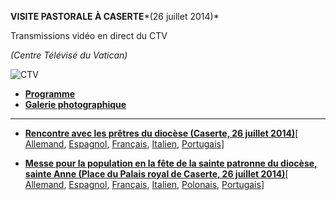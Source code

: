 **VISITE PASTORALE À CASERTE***(26 juillet 2014)*

Transmissions vidéo en direct du CTV

*(Centre Télévisé du Vatican)*

![CTV](/content/dam/francesco/images/img/player.jpg)

- **[Programme](/content/francesco/fr/travels/2014/documents/papa-francesco-programma-caserta-2014.html)**
- [**Galerie photographique**](http://www.photogallery.va/content/photogallery/fr/eventi/caserta2014.html)





* * *


- **[Rencontre avec les prêtres du diocèse (Caserte, 26 juillet 2014)](/content/francesco/fr/speeches/2014/july/documents/papa-francesco_20140726_clero-caserta.html)**\[ [Allemand](/content/francesco/de/speeches/2014/july/documents/papa-francesco_20140726_clero-caserta.html), [Espagnol](/content/francesco/es/speeches/2014/july/documents/papa-francesco_20140726_clero-caserta.html), [Français](/content/francesco/fr/speeches/2014/july/documents/papa-francesco_20140726_clero-caserta.html), [Italien](/content/francesco/it/speeches/2014/july/documents/papa-francesco_20140726_clero-caserta.html), [Portugais](/content/francesco/pt/speeches/2014/july/documents/papa-francesco_20140726_clero-caserta.html)\]


- **[Messe pour la population en la fête de la sainte patronne du diocèse, sainte Anne (Place du Palais royal de Caserte, 26 juillet 2014)](/content/francesco/fr/homilies/2014/documents/papa-francesco_20140726_omelia-caserta.html)**\[ [Allemand](/content/francesco/de/homilies/2014/documents/papa-francesco_20140726_omelia-caserta.html), [Espagnol](/content/francesco/es/homilies/2014/documents/papa-francesco_20140726_omelia-caserta.html), [Français](/content/francesco/fr/homilies/2014/documents/papa-francesco_20140726_omelia-caserta.html), [Italien](/content/francesco/it/homilies/2014/documents/papa-francesco_20140726_omelia-caserta.html), [Polonais](/content/francesco/pl/homilies/2014/documents/papa-francesco_20140726_omelia-caserta.html), [Portugais](/content/francesco/pt/homilies/2014/documents/papa-francesco_20140726_omelia-caserta.html)\]